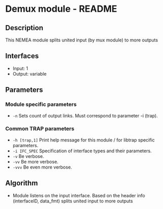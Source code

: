 # Demux module - README

## Description
This NEMEA module splits united input (by mux module) to more outputs

## Interfaces
- Input: 1
- Output: variable

## Parameters
### Module specific parameters
- `-n`             Sets count of output links. Must correspond to parameter -i (trap).

### Common TRAP parameters
- `-h [trap,1]`        Print help message for this module / for libtrap specific parameters.
- `-i IFC_SPEC`      Specification of interface types and their parameters.
- `-v`               Be verbose.
- `-vv`              Be more verbose.
- `-vvv`             Be even more verbose.

## Algorithm

- Module listens on the input interface. Based on the header info (interfaceID, data_fmt) splits united input to more outputs

